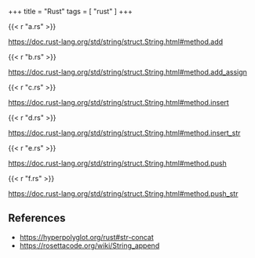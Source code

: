 +++
title = "Rust"
tags = [ "rust" ]
+++

{{< r "a.rs" >}}

<https://doc.rust-lang.org/std/string/struct.String.html#method.add>

{{< r "b.rs" >}}

<https://doc.rust-lang.org/std/string/struct.String.html#method.add_assign>

{{< r "c.rs" >}}

<https://doc.rust-lang.org/std/string/struct.String.html#method.insert>

{{< r "d.rs" >}}

<https://doc.rust-lang.org/std/string/struct.String.html#method.insert_str>

{{< r "e.rs" >}}

<https://doc.rust-lang.org/std/string/struct.String.html#method.push>

{{< r "f.rs" >}}

<https://doc.rust-lang.org/std/string/struct.String.html#method.push_str>

## References

- <https://hyperpolyglot.org/rust#str-concat>
- <https://rosettacode.org/wiki/String_append>
